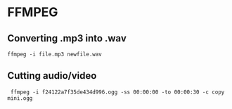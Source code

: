 # FFMPEG

## Converting .mp3 into .wav

`ffmpeg -i file.mp3 newfile.wav`

## Cutting audio/video

` ffmpeg -i f24122a7f35de434d996.ogg -ss 00:00:00 -to 00:00:30 -c copy mini.ogg`
